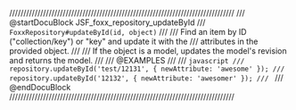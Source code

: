 ////////////////////////////////////////////////////////////////////////////////
/// @startDocuBlock JSF_foxx_repository_updateById
/// `FoxxRepository#updateById(id, object)`
///
/// Find an item by ID ("collection/key") or "key" and update it with the
/// attributes in the provided object.
///
/// If the object is a model, updates the model's revision and returns the model.
///
/// @EXAMPLES
///
/// ```javascript
/// repository.updateById('test/12131', { newAttribute: 'awesome' });
/// repository.updateById('12132', { newAttribute: 'awesomer' });
/// ```
/// @endDocuBlock
////////////////////////////////////////////////////////////////////////////////